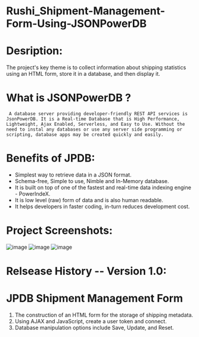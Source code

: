 # Rushi_Shipment-Management-Form-Using-JSONPowerDB
# Desription: 
 The project's key theme is to collect information about shipping statistics using an HTML form, store it in a database, and then display it.

# What is JSONPowerDB ?
     A database server providing developer-friendly REST API services is JsonPowerDB. It is a Real-time Database that is High Performance, Lightweight, Ajax Enabled, Serverless, and Easy to Use. Without the need to instal any databases or use any server side programming or scripting, database apps may be created quickly and easily.

# Benefits of JPDB:
* Simplest way to retrieve data in a JSON format.
* Schema-free, Simple to use, Nimble and In-Memory database.
* It is built on top of one of the fastest and real-time data indexing engine - PowerIndeX.
* It is low level (raw) form of data and is also human readable.
* It helps developers in faster coding, in-turn reduces development cost.

# Project Screenshots:
![image](https://user-images.githubusercontent.com/86293669/211211525-5080d77f-34ea-49d0-99da-9203a6d43b32.png)
![image](https://user-images.githubusercontent.com/86293669/211211679-971aa39f-6fd6-486a-b899-4ae9faa63d63.png)
![image](https://user-images.githubusercontent.com/86293669/211211858-c8a9dd52-7ccd-4e41-89e1-ea1dac70ac8a.png)

# Relsease History -- Version 1.0:
# JPDB Shipment Management Form
1. The construction of an HTML form for the storage of shipping metadata.
2. Using AJAX and JavaScript, create a user token and connect.
3. Database manipulation options include Save, Update, and Reset.
